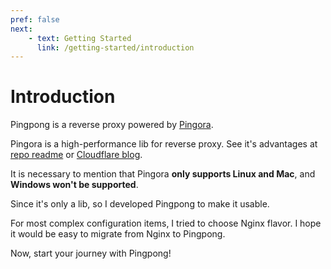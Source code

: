 ```yaml
---
pref: false
next: 
    - text: Getting Started
      link: /getting-started/introduction
---
```


# Introduction

Pingpong is a reverse proxy powered by [Pingora](https://github.com/cloudflare/pingora).

Pingora is a high-performance lib for reverse proxy. See it's advantages at [repo readme](https://github.com/cloudflare/pingora?tab=readme-ov-file) or [Cloudflare blog](https://blog.cloudflare.com/how-we-built-pingora-the-proxy-that-connects-cloudflare-to-the-internet/).

It is necessary to mention that Pingora **only supports Linux and Mac**, and **Windows won't be supported**.

Since it's only a lib, so I developed Pingpong to make it usable.

For most complex configuration items, I tried to choose Nginx flavor. I hope it would be easy to migrate from Nginx to Pingpong.

Now, start your journey with Pingpong!
